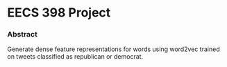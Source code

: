 EECS 398 Project
================

### Abstract
Generate dense feature representations for words using word2vec trained on tweets classified as republican or democrat.
